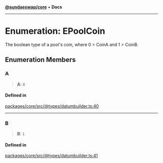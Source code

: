 [**@sundaeswap/core**](../../README.md) • **Docs**

***

# Enumeration: EPoolCoin

The boolean type of a pool's coin, where 0 = CoinA and 1 = CoinB.

## Enumeration Members

### A

> **A**: `0`

#### Defined in

[packages/core/src/@types/datumbuilder.ts:40](https://github.com/SundaeSwap-finance/sundae-sdk/blob/main/packages/core/src/@types/datumbuilder.ts#L40)

***

### B

> **B**: `1`

#### Defined in

[packages/core/src/@types/datumbuilder.ts:41](https://github.com/SundaeSwap-finance/sundae-sdk/blob/main/packages/core/src/@types/datumbuilder.ts#L41)
